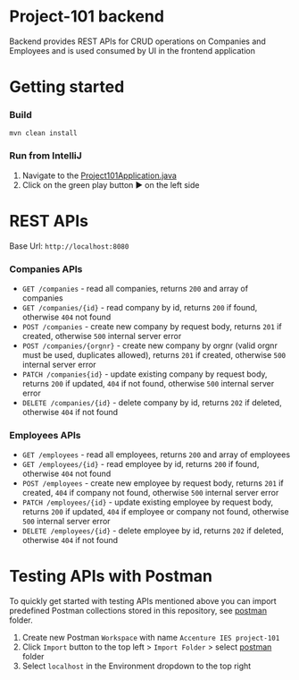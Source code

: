 # Project-101 backend
Backend provides REST APIs for CRUD operations on Companies and Employees and is used consumed by UI in the frontend application
# Getting started

### Build
````(bash)
mvn clean install
````

### Run from IntelliJ
1. Navigate to the [Project101Application.java](web/src/main/java/no/acntech/project101/Project101Application.java)
1. Click on the green play button :arrow_forward: on the left side

# REST APIs
Base Url: `http://localhost:8080`

### Companies APIs
- `GET /companies` - read all companies, returns `200` and array of companies
- `GET /companies/{id}` - read company by id, returns `200` if found, otherwise `404` not found
- `POST /companies` - create new company by request body, returns `201` if created, otherwise `500` internal server error
- `POST /companies/{orgnr}` - create new company by orgnr (valid orgnr must be used, duplicates allowed), returns `201` if created, otherwise `500` internal server error
- `PATCH /companies{id}` - update existing company by request body, returns `200` if updated, `404` if not found, otherwise `500` internal server error
- `DELETE /companies/{id}` - delete company by id, returns `202` if deleted, otherwise `404` if not found

### Employees APIs
- `GET /employees` - read all employees, returns `200` and array of employees
- `GET /employees/{id}` - read employee by id, returns `200` if found, otherwise `404` not found
- `POST /employees` - create new employee by request body, returns `201` if created, `404` if company not found, otherwise `500` internal server error
- `PATCH /employees/{id}` - update existing employee by request body, returns `200` if updated, `404` if employee or company not found, otherwise `500` internal server error
- `DELETE /employees/{id}` - delete employee by id, returns `202` if deleted, otherwise `404` if not found

# Testing APIs with Postman
To quickly get started with testing APIs mentioned above you can import predefined Postman collections stored in this repository, see [postman](postman) folder.

1. Create new Postman `Workspace` with name `Accenture IES project-101`
1. Click `Import` button to the top left > `Import Folder` > select [postman](postman) folder 
1. Select `localhost` in the Environment dropdown to the top right